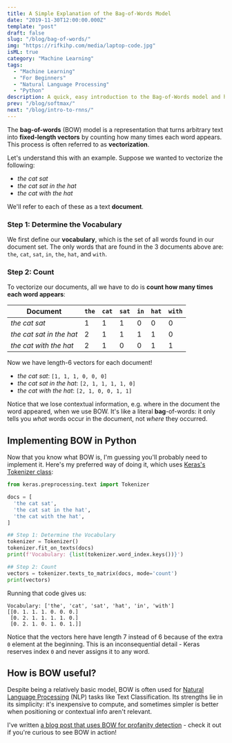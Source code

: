 ```yaml
---
title: A Simple Explanation of the Bag-of-Words Model
date: "2019-11-30T12:00:00.000Z"
template: "post"
draft: false
slug: "/blog/bag-of-words/"
img: "https://rifkihp.com/media/laptop-code.jpg"
isML: true
category: "Machine Learning"
tags:
  - "Machine Learning"
  - "For Beginners"
  - "Natural Language Processing"
  - "Python"
description: A quick, easy introduction to the Bag-of-Words model and how to implement it in Python.
prev: "/blog/softmax/"
next: "/blog/intro-to-rnns/"
---
```


The **bag-of-words** (BOW) model is a representation that turns arbitrary text into **fixed-length vectors** by counting how many times each word appears. This process is often referred to as **vectorization**.

Let's understand this with an example. Suppose we wanted to vectorize the following:
- _the cat sat_
- _the cat sat in the hat_
- _the cat with the hat_

We'll refer to each of these as a text **document**.

### Step 1: Determine the Vocabulary

We first define our **vocabulary**, which is the set of all words found in our document set. The only words that are found in the 3 documents above are: `the`, `cat`, `sat`, `in`, `the`, `hat`, and `with`.

### Step 2: Count

To vectorize our documents, all we have to do is **count how many times each word appears**:

| Document | `the` | `cat` | `sat` | `in` | `hat` | `with` |
| --- | --- | --- | --- | --- | --- | --- |
| _the cat sat_ | 1 | 1 | 1 | 0 | 0 | 0 |
| _the cat sat in the hat_ | 2 | 1 | 1 | 1 | 1 | 0 |
| _the cat with the hat_ | 2 | 1 | 0 | 0 | 1 | 1 |

Now we have length-6 vectors for each document!
- _the cat sat_: `[1, 1, 1, 0, 0, 0]`
- _the cat sat in the hat_: `[2, 1, 1, 1, 1, 0]`
- _the cat with the hat_: `[2, 1, 0, 0, 1, 1]`

Notice that we lose contextual information, e.g. where in the document the word appeared, when we use BOW. It's like a literal **bag**-of-words: it only tells you _what_ words occur in the document, not _where_ they occurred.

## Implementing BOW in Python

Now that you know what BOW is, I'm guessing you'll probably need to implement it. Here's my preferred way of doing it, which uses [Keras's Tokenizer class](https://keras.io/preprocessing/text/):

```python
from keras.preprocessing.text import Tokenizer

docs = [
  'the cat sat',
  'the cat sat in the hat',
  'the cat with the hat',
]

## Step 1: Determine the Vocabulary
tokenizer = Tokenizer()
tokenizer.fit_on_texts(docs)
print(f'Vocabulary: {list(tokenizer.word_index.keys())}')

## Step 2: Count
vectors = tokenizer.texts_to_matrix(docs, mode='count')
print(vectors)
```

Running that code gives us:
```
Vocabulary: ['the', 'cat', 'sat', 'hat', 'in', 'with']
[[0. 1. 1. 1. 0. 0. 0.]
 [0. 2. 1. 1. 1. 1. 0.]
 [0. 2. 1. 0. 1. 0. 1.]]
```

Notice that the vectors here have length 7 instead of 6 because of the extra `0` element at the beginning. This is an inconsequential detail - Keras reserves index `0` and never assigns it to any word.

## How is BOW useful?

Despite being a relatively basic model, BOW is often used for [Natural Language Processing](/tag/natural-language-processing/) (NLP) tasks like Text Classification. Its strengths lie in its simplicity: it's inexpensive to compute, and sometimes simpler is better when positioning or contextual info aren't relevant.

I've written [a blog post that uses BOW for profanity detection](/blog/better-profanity-detection-with-scikit-learn/) - check it out if you're curious to see BOW in action!
